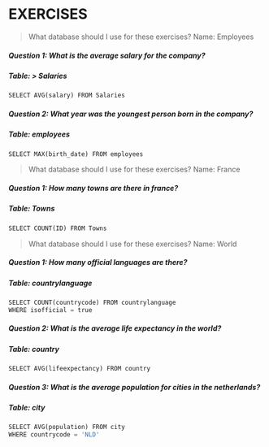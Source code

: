 # EXERCISES


  >What database should I use for these exercises?
  Name: Employees
 



##### Question 1: What is the average salary for the company?
##### Table: > Salaries

```python
SELECT AVG(salary) FROM Salaries
```


##### Question 2: What year was the youngest person born in the company?
##### Table: employees

```python
SELECT MAX(birth_date) FROM employees

```


 >What database should I use for these exercises?
  Name: France
 


##### Question 1: How many towns are there in france?
##### Table: Towns
```python
SELECT COUNT(ID) FROM Towns
```




 > What database should I use for these exercises?
  Name: World
 


##### Question 1: How many official languages are there?
##### Table: countrylanguage
```python
SELECT COUNT(countrycode) FROM countrylanguage
WHERE isofficial = true
```

##### Question 2: What is the average life expectancy in the world?
##### Table: country
```python
SELECT AVG(lifeexpectancy) FROM country
```

##### Question 3: What is the average population for cities in the netherlands?
##### Table: city
```python
SELECT AVG(population) FROM city
WHERE countrycode = 'NLD'
```